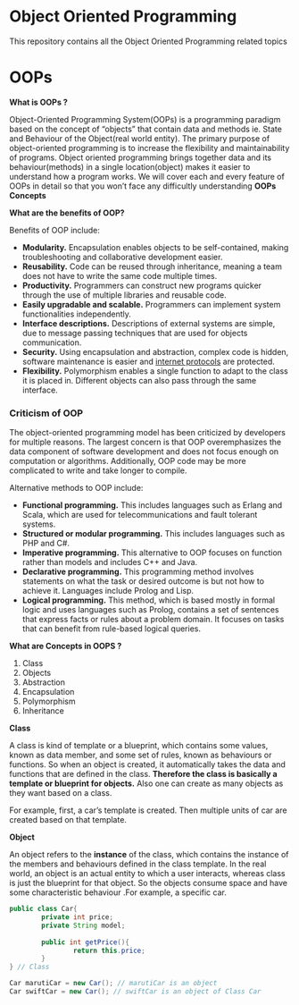# Object Oriented Programming
This repository contains all the Object Oriented Programming related topics


# OOPs

**What is OOPs ?**

Object-Oriented Programming System(OOPs) is a programming paradigm based on the concept of “objects” that contain data and methods ie. State and Behaviour of the Object(real world entity). The primary purpose of object-oriented programming is to increase the flexibility and maintainability of programs. Object oriented programming brings together data and its behaviour(methods) in a single location(object) makes it easier to understand how a program works. We will cover each and every feature of OOPs in detail so that you won’t face any difficultly understanding **OOPs Concepts**

**What are the benefits of OOP?**

Benefits of OOP include:

- **Modularity.** Encapsulation enables objects to be self-contained, making troubleshooting and collaborative development easier.
- **Reusability.** Code can be reused through inheritance, meaning a team does not have to write the same code multiple times.
- **Productivity.** Programmers can construct new programs quicker through the use of multiple libraries and reusable code.
- **Easily upgradable and scalable.** Programmers can implement system functionalities independently.
- **Interface descriptions.** Descriptions of external systems are simple, due to message passing techniques that are used for objects communication.
- **Security.** Using encapsulation and abstraction, complex code is hidden, software maintenance is easier and [internet protocols](https://www.techtarget.com/searchunifiedcommunications/definition/Internet-Protocol) are protected.
- **Flexibility.** Polymorphism enables a single function to adapt to the class it is placed in. Different objects can also pass through the same interface.

### **Criticism of OOP**

The object-oriented programming model has been criticized by developers for multiple reasons. The largest concern is that OOP overemphasizes the data component of software development and does not focus enough on computation or algorithms. Additionally, OOP code may be more complicated to write and take longer to compile.

Alternative methods to OOP include:

- **Functional programming.** This includes languages such as Erlang and Scala, which are used for telecommunications and fault tolerant systems.
- **Structured or modular programming.** This includes languages such as PHP and C#.
- **Imperative programming.** This alternative to OOP focuses on function rather than models and includes C++ and Java.
- **Declarative programming.** This programming method involves statements on what the task or desired outcome is but not how to achieve it. Languages include Prolog and Lisp.
- **Logical programming.** This method, which is based mostly in formal logic and uses languages such as Prolog, contains a set of sentences that express facts or rules about a problem domain. It focuses on tasks that can benefit from rule-based logical queries.

**What are Concepts in OOPS ?**

1. Class 
2. Objects
3. Abstraction
4. Encapsulation
5. Polymorphism
6. Inheritance

**Class**

A class is kind of template or a blueprint, which contains some values, known as data member, and some set of rules, known as behaviours or functions. So when an object is created, it automatically takes the data and functions that are defined in the class. **Therefore the class is basically a template or blueprint for objects.** Also one can create as many objects as they want based on a class.

For example, first, a car’s template is created. Then multiple units of car are created based on that template.

**Object**

An object refers to the **instance** of the class, which contains the instance of the members and behaviours defined in the class template. In the real world, an object is an actual entity to which a user interacts, whereas class is just the blueprint for that object. So the objects consume space and have some characteristic behaviour .For example, a specific car.

```java
public class Car{
		private int price;
		private String model;
		
		public int getPrice(){
				return this.price;
		}
} // Class

Car marutiCar = new Car(); // marutiCar is an object
Car swiftCar = new Car(); // swiftCar is an object of Class Car
```
